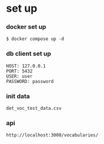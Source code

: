 # set up

### docker set up

```
$ docker compose up -d
```

### db client set up

```
HOST: 127.0.0.1
PORT: 5432
USER: user
PASSWORD: password

```
### init data

```
det_voc_test_data.csv 
```

### api

```
http://localhost:3000/vocabularies/
```
